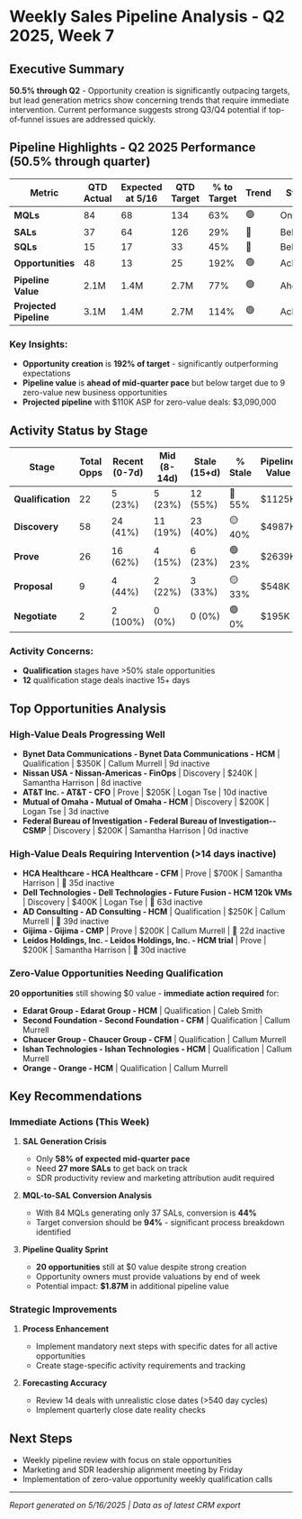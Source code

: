 # Weekly Sales Pipeline Analysis - Q2 2025, Week 7

## Executive Summary

**50.5% through Q2** - Opportunity creation is significantly outpacing targets, but lead generation metrics show concerning trends that require immediate intervention. Current performance suggests strong Q3/Q4 potential if top-of-funnel issues are addressed quickly.

## Pipeline Highlights - Q2 2025 Performance (50.5% through quarter)

| Metric                 | QTD Actual | Expected at 5/16 | QTD Target | % to Target | Trend | Status   |
| ---------------------- | ---------- | ---------------- | ---------- | ----------- | ----- | -------- |
| **MQLs**               | 84         | 68               | 134        | 63%         | 🟢    | On Pace  |
| **SALs**               | 37         | 64               | 126        | 29%         | 🔴    | Behind   |
| **SQLs**               | 15         | 17               | 33         | 45%         | 🔴    | Behind   |
| **Opportunities**      | 48         | 13               | 25         | 192%        | 🟢    | Achieved |
| **Pipeline Value**     | 2.1M       | 1.4M             | 2.7M       | 77%         | 🟢    | Ahead    |
| **Projected Pipeline** | 3.1M       | 1.4M             | 2.7M       | 114%        | 🟢    | Achieved |

### Key Insights:
- **Opportunity creation** is **192% of target** - significantly outperforming expectations
- **Pipeline value** is **ahead of mid-quarter pace** but below target due to 9 zero-value new business opportunities  
- **Projected pipeline** with $110K ASP for zero-value deals: $3,090,000

## Activity Status by Stage

| Stage             | Total Opps | Recent (0-7d) | Mid (8-14d) | Stale (15+d) | % Stale | Pipeline Value |
| ----------------- | ---------- | ------------- | ----------- | ------------ | ------- | -------------- |
| **Qualification** | 22         | 5 (23%)       | 5 (23%)     | 12 (55%)     | 🔴 55%  | $1125K         |
| **Discovery**     | 58         | 24 (41%)      | 11 (19%)    | 23 (40%)     | 🟡 40%  | $4987K         |
| **Prove**         | 26         | 16 (62%)      | 4 (15%)     | 6 (23%)      | 🟢 23%  | $2639K         |
| **Proposal**      | 9          | 4 (44%)       | 2 (22%)     | 3 (33%)      | 🟡 33%  | $548K          |
| **Negotiate**     | 2          | 2 (100%)      | 0 (0%)      | 0 (0%)       | 🟢 0%   | $195K          |

### Activity Concerns:
- **Qualification** stages have >50% stale opportunities
- **12** qualification stage deals inactive 15+ days

## Top Opportunities Analysis

### High-Value Deals Progressing Well
- **Bynet Data Communications - Bynet Data Communications - HCM** | Qualification | $350K | Callum Murrell | 9d inactive
- **Nissan USA - Nissan-Americas - FinOps** | Discovery | $240K | Samantha Harrison | 8d inactive
- **AT&T Inc. - AT&T - CFO** | Prove | $205K | Logan Tse | 10d inactive
- **Mutual of Omaha - Mutual of Omaha - HCM** | Discovery | $200K | Logan Tse | 3d inactive
- **Federal Bureau of Investigation - Federal Bureau of Investigation-- CSMP** | Discovery | $200K | Samantha Harrison | 0d inactive

### High-Value Deals Requiring Intervention (>14 days inactive)
- **HCA Healthcare - HCA Healthcare - CFM** | Prove | $700K | Samantha Harrison | 🔴 35d inactive
- **Dell Technologies - Dell Technologies - Future Fusion - HCM 120k VMs** | Discovery | $400K | Logan Tse | 🔴 63d inactive
- **AD Consulting - AD Consulting - HCM** | Qualification | $250K | Callum Murrell | 🔴 39d inactive
- **Gijima - Gijima - CMP** | Prove | $200K | Callum Murrell | 🔴 22d inactive
- **Leidos Holdings, Inc. - Leidos Holdings, Inc. - HCM trial** | Prove | $200K | Samantha Harrison | 🔴 30d inactive

### Zero-Value Opportunities Needing Qualification
**20 opportunities** still showing $0 value - **immediate action required** for:
- **Edarat Group - Edarat Group - HCM** | Qualification | Caleb Smith
- **Second Foundation - Second Foundation - CFM** | Qualification | Callum Murrell
- **Chaucer Group - Chaucer Group - CFM** | Qualification | Callum Murrell
- **Ishan Technologies - Ishan Technologies - HCM** | Qualification | Callum Murrell
- **Orange - Orange - HCM** | Qualification | Callum Murrell

## Key Recommendations

### Immediate Actions (This Week)
1. **SAL Generation Crisis**
   - Only **58% of expected mid-quarter pace**
   - Need **27 more SALs** to get back on track
   - SDR productivity review and marketing attribution audit required

2. **MQL-to-SAL Conversion Analysis**
   - With 84 MQLs generating only 37 SALs, conversion is **44%**
   - Target conversion should be **94%** - significant process breakdown identified

3. **Pipeline Quality Sprint**
   - **20 opportunities** still at $0 value despite strong creation
   - Opportunity owners must provide valuations by end of week
   - Potential impact: **$1.87M** in additional pipeline value

### Strategic Improvements
1. **Process Enhancement**
   - Implement mandatory next steps with specific dates for all active opportunities
   - Create stage-specific activity requirements and tracking

2. **Forecasting Accuracy**
   - Review 14 deals with unrealistic close dates (>540 day cycles)
   - Implement quarterly close date reality checks

## Next Steps
- Weekly pipeline review with focus on stale opportunities
- Marketing and SDR leadership alignment meeting by Friday
- Implementation of zero-value opportunity weekly qualification calls

---
*Report generated on 5/16/2025 | Data as of latest CRM export*